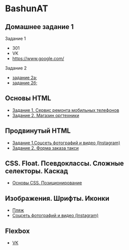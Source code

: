 # BashunAT

## Домашнее задание 1

Задание 1
* 301
* VK
* https://www.google.com/

Задание 2
* [задание 2а;](https://jsfiddle.net/GnorrBreed/eby3uad4/5/)
* [задание 2б;](https://jsfiddle.net/GnorrBreed/eby3uad4/4/)

## Основы HTML

* [Задание 1. Сервис ремонта мобильных телефонов](https://github.com/AdukarIT/BashunAT/tree/master/Basic%20HTML/repair%20service)
* [Задание 2. Магазин оргтехники](https://github.com/AdukarIT/BashunAT/tree/master/Basic%20HTML/store)

## Продвинутый HTML

* [Задание 1.Соцсеть фотографий и видео (Instagram)](https://github.com/AdukarIT/BashunAT/tree/master/advanced%20HTML/Instagram)
* [Задание 2. Форма заказа такси](https://github.com/AdukarIT/BashunAT/tree/master/advanced%20HTML/taxi)



## CSS. Float. Псевдоклассы. Сложные селекторы. Каскад

* [Основы CSS. Позиционирование](https://github.com/AdukarIT/BashunAT/tree/master/css%20basics.%20positioning/store)


## Изображения. Шрифты. Иконки

* [Пляж](https://github.com/AdukarIT/BashunAT/tree/master/css.style/beach)
* [Соцсеть фотографий и видео (Instagram)](https://github.com/AdukarIT/BashunAT/tree/master/css.style/instagram)


## Flexbox

* [VK](https://github.com/AdukarIT/BashunAT/tree/master/flexbox)
